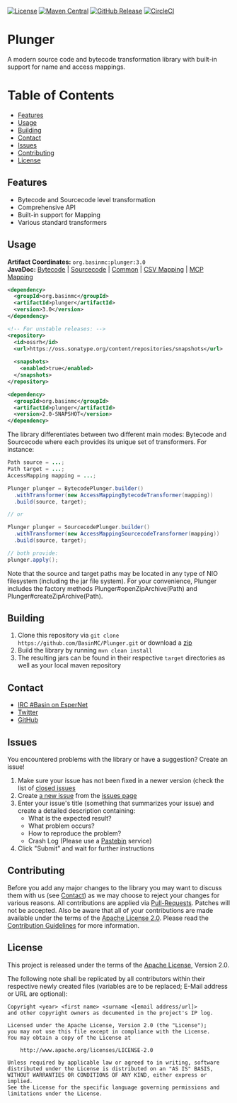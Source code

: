 [![License](https://img.shields.io/github/license/BasinMC/Plunger.svg?style=flat-square)](https://www.apache.org/licenses/LICENSE-2.0.txt)
[![Maven Central](https://img.shields.io/maven-central/v/org.basinmc.plunger/common.svg?style=flat-square)](https://search.maven.org/#search%7Cga%7C1%7Cg%3A%20org.basinmc.plunger)
[![GitHub Release](https://img.shields.io/github/release/BasinMC/Plunger.svg?style=flat-square)](https://github.com/BasinMC/Plunger/releases)
[![CircleCI](https://img.shields.io/circleci/project/github/BasinMC/Plunger.svg?style=flat-square)](https://circleci.com/gh/BasinMC/Plunger)

Plunger
=======

A modern source code and bytecode transformation library with built-in support for name and access
mappings.

# Table of Contents

* [Features](#features)
* [Usage](#usage)
* [Building](#building)
* [Contact](#contact)
* [Issues](#issues)
* [Contributing](#contributing)
* [License](#license)

Features
--------

* Bytecode and Sourcecode level transformation
* Comprehensive API
* Built-in support for Mapping
* Various standard transformers

Usage
-----

**Artifact Coordinates:** `org.basinmc:plunger:3.0`<br />
**JavaDoc:** [Bytecode](https://www.javadoc.io/doc/org.basinmc.plunger/bytecode/2.0) | [Sourcecode](https://www.javadoc.io/doc/org.basinmc.plunger/sourcecode/2.0) | [Common](https://www.javadoc.io/doc/org.basinmc.plunger/common/2.0) | [CSV Mapping](https://www.javadoc.io/doc/org.basinmc.plunger/mapping-csv/2.0) | [MCP Mapping](https://www.javadoc.io/doc/org.basinmc.plunger/mapping-mcp/2.0)

```xml
<dependency>
  <groupId>org.basinmc</groupId>
  <artifactId>plunger</artifactId>
  <version>3.0</version>
</dependency>

<!-- For unstable releases: -->
<repository>
  <id>ossrh</id>
  <url>https://oss.sonatype.org/content/repositories/snapshots</url>
  
  <snapshots>
    <enabled>true</enabled>
  </snapshots>
</repository>

<dependency>
  <groupId>org.basinmc</groupId>
  <artifactId>plunger</artifactId>
  <version>2.0-SNAPSHOT</version>
</dependency>
```

The library differentiates between two different main modes: Bytecode and Sourcecode where each
provides its unique set of transformers. For instance:

```java
Path source = ...;
Path target = ...;
AccessMapping mapping = ...;

Plunger plunger = BytecodePlunger.builder()
  .withTransformer(new AccessMappingBytecodeTransformer(mapping))
  .build(source, target);

// or

Plunger plunger = SourcecodePlunger.builder()
  .withTransformer(new AccessMappingSourcecodeTransformer(mapping))
  .build(source, target);

// both provide:
plunger.apply();
```

Note that the source and target paths may be located in any type of NIO filesystem (including the
jar file system). For your convenience, Plunger includes the factory methods
Plunger#openZipArchive(Path) and Plunger#createZipArchive(Path).

Building
--------

1. Clone this repository via ```git clone https://github.com/BasinMC/Plunger.git``` or download a [zip](https://github.com/BasinMC/Plunger/archive/master.zip)
2. Build the library by running ```mvn clean install```
3. The resulting jars can be found in their respective ```target``` directories as well as your local maven repository

Contact
-------

* [IRC #Basin on EsperNet](http://webchat.esper.net/?channels=Basin)
* [Twitter](https://twitter.com/BasinMC)
* [GitHub](https://github.com/BasinMC/Plunger)

Issues
------

You encountered problems with the library or have a suggestion? Create an issue!

1. Make sure your issue has not been fixed in a newer version (check the list of [closed issues](https://github.com/BasinMC/Plunger/issues?q=is%3Aissue+is%3Aclosed)
1. Create [a new issue](https://github.com/BasinMC/Plunger/issues/new) from the [issues page](https://github.com/BasinMC/Plunger/issues)
1. Enter your issue's title (something that summarizes your issue) and create a detailed description containing:
   - What is the expected result?
   - What problem occurs?
   - How to reproduce the problem?
   - Crash Log (Please use a [Pastebin](https://gist.github.com) service)
1. Click "Submit" and wait for further instructions

Contributing
------------

Before you add any major changes to the library you may want to discuss them with us (see
[Contact](#contact)) as we may choose to reject your changes for various reasons. All contributions
are applied via [Pull-Requests](https://help.github.com/articles/creating-a-pull-request). Patches
will not be accepted. Also be aware that all of your contributions are made available under the
terms of the [Apache License 2.0](https://www.apache.org/licenses/LICENSE-2.0.txt). Please read
the [Contribution Guidelines](CONTRIBUTING.md) for more information.

License
-------

This project is released under the terms of the
[Apache License](https://www.apache.org/licenses/LICENSE-2.0.txt), Version 2.0.

The following note shall be replicated by all contributors within their respective newly created
files (variables are to be replaced; E-Mail address or URL are optional):

```
Copyright <year> <first name> <surname <[email address/url]>
and other copyright owners as documented in the project's IP log.

Licensed under the Apache License, Version 2.0 (the "License");
you may not use this file except in compliance with the License.
You may obtain a copy of the License at

    http://www.apache.org/licenses/LICENSE-2.0

Unless required by applicable law or agreed to in writing, software
distributed under the License is distributed on an "AS IS" BASIS,
WITHOUT WARRANTIES OR CONDITIONS OF ANY KIND, either express or implied.
See the License for the specific language governing permissions and
limitations under the License.
```

